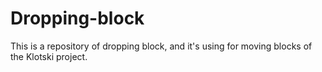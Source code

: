 # Dropping-block
This is a repository of dropping block, and it's using for moving blocks of the Klotski project.
